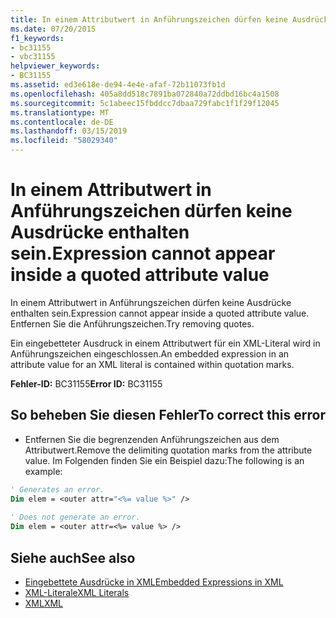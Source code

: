 ```yaml
---
title: In einem Attributwert in Anführungszeichen dürfen keine Ausdrücke enthalten sein.
ms.date: 07/20/2015
f1_keywords:
- bc31155
- vbc31155
helpviewer_keywords:
- BC31155
ms.assetid: ed3e618e-de94-4e4e-afaf-72b11073fb1d
ms.openlocfilehash: 405a8dd518c7891ba072840a72ddbd16bc4a1508
ms.sourcegitcommit: 5c1abeec15fbddcc7dbaa729fabc1f1f29f12045
ms.translationtype: MT
ms.contentlocale: de-DE
ms.lasthandoff: 03/15/2019
ms.locfileid: "58029340"
---
```

# <a name="expression-cannot-appear-inside-a-quoted-attribute-value"></a><span data-ttu-id="fc130-102">In einem Attributwert in Anführungszeichen dürfen keine Ausdrücke enthalten sein.</span><span class="sxs-lookup"><span data-stu-id="fc130-102">Expression cannot appear inside a quoted attribute value</span></span>
<span data-ttu-id="fc130-103">In einem Attributwert in Anführungszeichen dürfen keine Ausdrücke enthalten sein.</span><span class="sxs-lookup"><span data-stu-id="fc130-103">Expression cannot appear inside a quoted attribute value.</span></span> <span data-ttu-id="fc130-104">Entfernen Sie die Anführungszeichen.</span><span class="sxs-lookup"><span data-stu-id="fc130-104">Try removing quotes.</span></span>  
  
 <span data-ttu-id="fc130-105">Ein eingebetteter Ausdruck in einem Attributwert für ein XML-Literal wird in Anführungszeichen eingeschlossen.</span><span class="sxs-lookup"><span data-stu-id="fc130-105">An embedded expression in an attribute value for an XML literal is contained within quotation marks.</span></span>  
  
 <span data-ttu-id="fc130-106">**Fehler-ID:** BC31155</span><span class="sxs-lookup"><span data-stu-id="fc130-106">**Error ID:** BC31155</span></span>  
  
## <a name="to-correct-this-error"></a><span data-ttu-id="fc130-107">So beheben Sie diesen Fehler</span><span class="sxs-lookup"><span data-stu-id="fc130-107">To correct this error</span></span>  
  
-   <span data-ttu-id="fc130-108">Entfernen Sie die begrenzenden Anführungszeichen aus dem Attributwert.</span><span class="sxs-lookup"><span data-stu-id="fc130-108">Remove the delimiting quotation marks from the attribute value.</span></span> <span data-ttu-id="fc130-109">Im Folgenden finden Sie ein Beispiel dazu:</span><span class="sxs-lookup"><span data-stu-id="fc130-109">The following is an example:</span></span>  
  
```vb  
' Generates an error.  
Dim elem = <outer attr="<%= value %>" />  
  
' Does not generate an error.  
Dim elem = <outer attr=<%= value %> />  
```  
  
## <a name="see-also"></a><span data-ttu-id="fc130-110">Siehe auch</span><span class="sxs-lookup"><span data-stu-id="fc130-110">See also</span></span>

- [<span data-ttu-id="fc130-111">Eingebettete Ausdrücke in XML</span><span class="sxs-lookup"><span data-stu-id="fc130-111">Embedded Expressions in XML</span></span>](../../visual-basic/programming-guide/language-features/xml/embedded-expressions-in-xml.md)
- [<span data-ttu-id="fc130-112">XML-Literale</span><span class="sxs-lookup"><span data-stu-id="fc130-112">XML Literals</span></span>](../../visual-basic/language-reference/xml-literals/index.md)
- [<span data-ttu-id="fc130-113">XML</span><span class="sxs-lookup"><span data-stu-id="fc130-113">XML</span></span>](../../visual-basic/programming-guide/language-features/xml/index.md)
